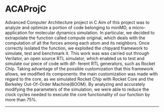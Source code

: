 # ACAProjC
Advanced Computer Architecture project in C
Aim of this project was to analyze and optimize a portion of code belonging to
miniMD, a micro-application for molecular dynamics simulation. In particular, we
decided to extrapolate the function called compute original, which deals with the
computation of all the forces among each atom and its neighbors. Once correctly
isolated the function, we exploited the chipyard framework to simulate, test and
benchmark it. This work was was carried out through Verilator, an open source
RTL simulator, which enabled us to test and simulate our piece of code with dif-
ferent RTL generators, such as Rocket Chip. Taking advantage of the possible
customization that this framework allows, we modified its components: the main
customization was made with regard to the core, as we simulated Rocket Chip with
Rocket Core and the Berkeley Out-Of-Order Machine(BOOM). By analyzing and
accurately modifying the parameters of the simulation, we were able to reduce the
clock cycles needed to execute the core functionality of our function by more than 75%.

------------------------------------------------------------------------------------
